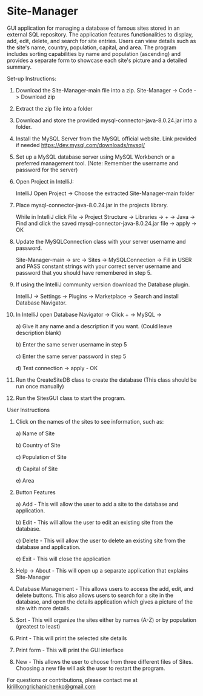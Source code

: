 # Site-Manager
GUI application for managing a database of famous sites stored in an external SQL repository. The application features functionalities to display, add, edit, delete, and search for site entries. Users can view details such as the site's name, country, population, capital, and area. The program includes sorting capabilities by name and population (ascending) and provides a separate form to showcase each site's picture and a detailed summary. 

Set-up Instructions:
1. Download the Site-Manager-main file into a zip. Site-Manager -> Code -> Download zip
2. Extract the zip file into a folder
3. Download and store the provided mysql-connector-java-8.0.24.jar into a folder.
4. Install the MySQL Server from the MySQL official website. Link provided if needed https://dev.mysql.com/downloads/mysql/
5. Set up a MySQL database server using MySQL Workbench or a preferred management tool. (Note: Remember the username and password for the server)
6. Open Project in IntelliJ:

   IntelliJ Open Project -> Choose the extracted Site-Manager-main folder
7. Place mysql-connector-java-8.0.24.jar in the projects library.
  
   While in IntelliJ click File -> Project Structure -> Libraries -> + -> Java -> Find and click the saved mysql-connector-java-8.0.24.jar file -> apply -> OK
   
11. Update the MySQLConnection class with your server username and password.

    Site-Manager-main -> src -> Sites -> MySQLConnection -> Fill in USER and PASS constant strings with your correct server username and password that you should have remembered in step 5.

14. If using the IntelliJ community version download the Database plugin.

    IntelliJ -> Settings -> Plugins -> Marketplace -> Search and install Database Navigator.
16. In IntelliJ open Database Navigator -> Click + -> MySQL ->
    
       a) Give it any name and a description if you want. (Could leave description blank)
   
       b) Enter the same server username in step 5
   
       c) Enter the same server password in step 5
   
       d) Test connection -> apply - OK
17. Run the CreateSiteDB class to create the database (This class should be run once manually)
18. Run the SitesGUI class to start the program.

User Instructions    
1. Click on the names of the sites to see information, such as:

      a) Name of Site
   
      b) Country of Site
   
      c) Population of Site
   
      d) Capital of Site
   
      e) Area
   
3. Button Features
   
      a) Add - This will allow the user to add a site to the database and application.
   
      b) Edit - This will allow the user to edit an existing site from the database.
   
      c) Delete - This will allow the user to delete an existing site from the database and application.
   
      e) Exit - This will close the application
5. Help -> About - This will open up a separate application that explains Site-Manager
6. Database Management - This allows users to access the add, edit, and delete buttons. This also allows users to search for a site in the database, and open the details application which gives a picture of the site with more details.
7. Sort - This will organize the sites either by names (A-Z) or by population (greatest to least)
8. Print - This will print the selected site details
9. Print form - This will print the GUI interface
10. New - This allows the user to choose from three different files of Sites. Choosing a new file will ask           the user to restart the program.

For questions or contributions, please contact me at kirillkongrichanichenko@gmail.com
      



